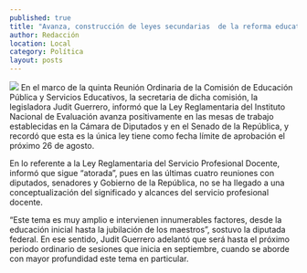 ```yaml
---
published: true
title: "Avanza, construcción de leyes secundarias  de la reforma educativa: Judit Guerrero"
author: Redacción
location: Local
category: Política
layout: posts
---
```


![](http://i.imgur.com/4i6lRKim.jpg)
En el marco de la quinta Reunión Ordinaria de la Comisión de Educación Pública y Servicios Educativos, la secretaria de dicha comisión, la legisladora Judit Guerrero, informó que la Ley Reglamentaria del Instituto Nacional de Evaluación avanza positivamente en las mesas de trabajo establecidas en la Cámara de Diputados y en el Senado de la República, y recordó que esta es la única ley tiene como fecha límite de aprobación el próximo 26 de agosto.

En lo referente a la Ley Reglamentaria del Servicio Profesional Docente, informó que sigue “atorada”, pues en las últimas cuatro reuniones con diputados, senadores y Gobierno de la República, no se ha llegado a una conceptualización del significado y alcances del servicio profesional docente.

“Este tema es muy amplio e intervienen innumerables factores, desde la educación inicial hasta la jubilación de los maestros”, sostuvo la diputada federal. 
En ese sentido, Judit Guerrero adelantó que será hasta el próximo periodo ordinario de sesiones que inicia en septiembre, cuando se aborde con mayor profundidad este tema en particular.
